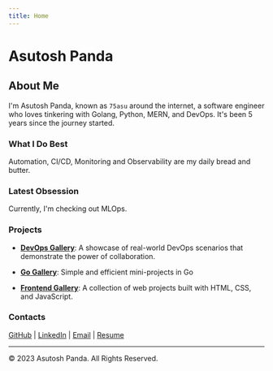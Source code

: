 ```yaml
---
title: Home
---
```


# Asutosh Panda

## About Me

I'm Asutosh Panda, known as `75asu` around the internet, a software engineer who loves tinkering with Golang, Python, MERN, and DevOps. It's been 5 years since the journey started.

### What I Do Best 

Automation, CI/CD, Monitoring and Observability are my daily bread and butter. 

### Latest Obsession 

Currently, I'm checking out MLOps.

### Projects

- **[DevOps Gallery](https://github.com/exitAsutosh/devops-gallery)**: A showcase of real-world DevOps scenarios that demonstrate the power of collaboration.

- **[Go Gallery](https://github.com/exitAsutosh/go-gallery)**: Simple and efficient mini-projects in Go 

- **[Frontend Gallery](https://github.com/exitAsutosh/frontend-gallery)**: A collection of web projects built with HTML, CSS, and JavaScript.


### Contacts

[GitHub](https://github.com/75asu) | [LinkedIn](https://www.linkedin.com/in/75asu) | [Email](mailto:asutosh.pda@gmail.com) | [Resume](https://drive.google.com/file/d/1GF-JgK3q4zA50aGfqbkKSx8PfZw3dorx/view?usp=sharing)


---

© 2023 Asutosh Panda. All Rights Reserved.
